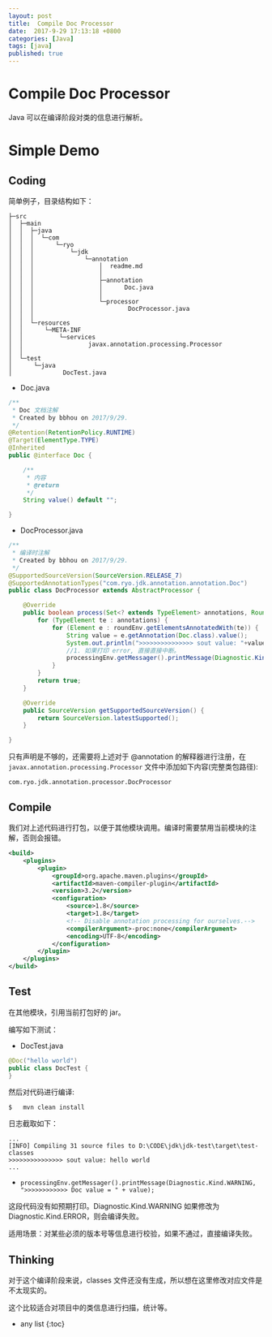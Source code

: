```yaml
---
layout: post
title:  Compile Doc Processor
date:  2017-9-29 17:13:18 +0800
categories: [Java]
tags: [java]
published: true
---
```



# Compile Doc Processor

Java 可以在编译阶段对类的信息进行解析。


# Simple Demo


## Coding

简单例子，目录结构如下：

```
├─src
│  ├─main
│  │  ├─java
│  │  │  └─com
│  │  │      └─ryo
│  │  │          └─jdk
│  │  │              └─annotation
│  │  │                  │  readme.md
│  │  │                  │
│  │  │                  ├─annotation
│  │  │                  │      Doc.java
│  │  │                  │
│  │  │                  └─processor
│  │  │                          DocProcessor.java
│  │  │
│  │  └─resources
│  │      └─META-INF
│  │          └─services
│  │                  javax.annotation.processing.Processor
│  │
│  └─test
│      └─java
│              DocTest.java
```

- Doc.java

```java
/**
 * Doc 文档注解
 * Created by bbhou on 2017/9/29.
 */
@Retention(RetentionPolicy.RUNTIME)
@Target(ElementType.TYPE)
@Inherited
public @interface Doc {

    /**
     * 内容
     * @return
     */
    String value() default "";

}
```

- DocProcessor.java

```java
/**
 * 编译时注解
 * Created by bbhou on 2017/9/29.
 */
@SupportedSourceVersion(SourceVersion.RELEASE_7)
@SupportedAnnotationTypes("com.ryo.jdk.annotation.annotation.Doc")
public class DocProcessor extends AbstractProcessor {

    @Override
    public boolean process(Set<? extends TypeElement> annotations, RoundEnvironment roundEnv) {
        for (TypeElement te : annotations) {
            for (Element e : roundEnv.getElementsAnnotatedWith(te)) {
                String value = e.getAnnotation(Doc.class).value();
                System.out.println(">>>>>>>>>>>>>>> sout value: "+value); 
                //1. 如果打印 error, 直接直接中断。
                processingEnv.getMessager().printMessage(Diagnostic.Kind.WARNING, ">>>>>>>>>>>> Doc value = " + value);
            }
        }
        return true;
    }

    @Override
    public SourceVersion getSupportedSourceVersion() {
        return SourceVersion.latestSupported();
    }

}
```

只有声明是不够的，还需要将上述对于 @annotation 的解释器进行注册，在 `javax.annotation.processing.Processor` 文件中添加如下内容(完整类包路径):

```
com.ryo.jdk.annotation.processor.DocProcessor
```

## Compile

我们对上述代码进行打包，以便于其他模块调用。编译时需要禁用当前模块的注解，否则会报错。

```xml
<build>
    <plugins>
        <plugin>
            <groupId>org.apache.maven.plugins</groupId>
            <artifactId>maven-compiler-plugin</artifactId>
            <version>3.2</version>
            <configuration>
                <source>1.8</source>
                <target>1.8</target>
                <!-- Disable annotation processing for ourselves.-->
                <compilerArgument>-proc:none</compilerArgument>
                <encoding>UTF-8</encoding>
            </configuration>
        </plugin>
    </plugins>
</build>
```

## Test

在其他模块，引用当前打包好的 jar。

编写如下测试：


- DocTest.java

```java
@Doc("hello world")
public class DocTest {
}
```

然后对代码进行编译:

```
$   mvn clean install
```

日志截取如下：

```
...
[INFO] Compiling 31 source files to D:\CODE\jdk\jdk-test\target\test-classes
>>>>>>>>>>>>>>> sout value: hello world
...
```

- `processingEnv.getMessager().printMessage(Diagnostic.Kind.WARNING, ">>>>>>>>>>>> Doc value = " + value);` 

这段代码没有如预期打印。Diagnostic.Kind.WARNING 如果修改为 Diagnostic.Kind.ERROR，则会编译失败。

适用场景：对某些必须的版本号等信息进行校验，如果不通过，直接编译失败。

## Thinking

对于这个编译阶段来说，classes 文件还没有生成，所以想在这里修改对应文件是不太现实的。

这个比较适合对项目中的类信息进行扫描，统计等。




* any list
{:toc}












 

